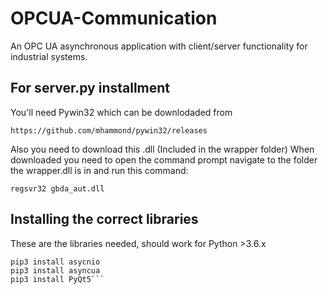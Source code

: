 # OPCUA-Communication
An OPC UA asynchronous application with client/server functionality for industrial systems.


## For server.py installment
You'll need Pywin32 which can be downlodaded from
```
https://github.com/mhammond/pywin32/releases
```
Also you need to download this .dll (Included in the wrapper folder)
When downloaded you need to open the command prompt navigate to the folder the wrapper.dll is in and run this command:
```
regsvr32 gbda_aut.dll
```

## Installing the correct libraries
These are the libraries needed, should work for Python >3.6.x
```pip3 install OpenOPC-Python3x
pip3 install asycnio
pip3 install asyncua
pip3 install PyQt5```
